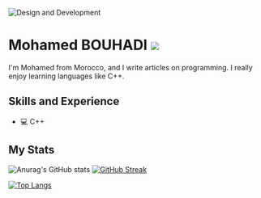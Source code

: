 ![Design and Development](https://github.com/bouhadi-m3d/bouhadi-m3d/blob/main/download%20(1).jpg)

# Mohamed BOUHADI   ![](https://komarev.com/ghpvc/?username=bouhadi-m3d)
I'm Mohamed from Morocco, and I write articles on programming. I really enjoy learning languages like C++.

## Skills and Experience
* 💻 C++

## My Stats
![Anurag's GitHub stats](https://github-readme-stats.vercel.app/api?username=bouhadi-m3d&theme=tokyonight&show_icons=true)   [![GitHub Streak](https://streak-stats.demolab.com/?user=bouhadi-m3d)](https://git.io/streak-stats)

[![Top Langs](https://github-readme-stats.vercel.app/api/top-langs/?username=bouhadi-m3d&layout=compact)](https://github.com/anuraghazra/github-readme-stats)

                
